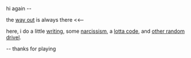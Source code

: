 hi again --

the [way out](/) is always there <<--

here, i do a little [writing](/io), some [narcissism](/about), a [lotta code](/nerd), and [other random drivel](/goto).

-- thanks for playing
